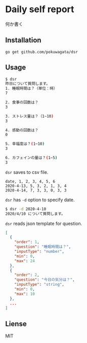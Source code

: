 # Daily self report

何か書く

## Installation

```
go get github.com/pokuwagata/dsr
```

## Usage

```bash
$ dsr
昨日について質問します。
1. 睡眠時間は？（単位：時）
7

2. 食事の回数は？
3

3. ストレス量は？（1~10)
3

4. 感動の回数は？
0

5. 幸福度は？(1~10)
3

6. カフェインの量は？(1~5)
3
```

`dsr` saves to csv file.

```
date, 1, 2, 3, 4, 5, 6
2020-4-13, 5, 3, 2, 1, 3, 4
2020-4-14, 7, 3, 3, 0, 3, 3
```

`dsr` has `-d` option to specify date.

```bash
$ dsr -d 2020-4-10
2020/4/10 について質問します。
```

`dsr` reads json template for question.

```json
[
  {
    "order": 1,
    "question": "睡眠時間は？",
    "inputType": "number",
    "min": 0,
    "max": 24
  },
  {
    "order": 2,
    "question": "今日の気分は？",
    "inputType": "string",
    "min": 0,
    "max": 10
  },
  ...
]

```

## Liense

MIT
